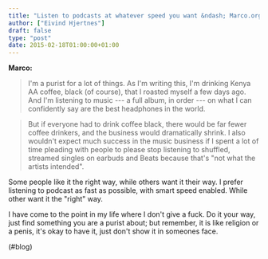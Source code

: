 ```yaml
---
title: "Listen to podcasts at whatever speed you want &ndash; Marco.org"
author: ["Eivind Hjertnes"]
draft: false
type: "post"
date: 2015-02-18T01:00:00+01:00
---
```


**Marco:**

> I'm a purist for a lot of things. As I'm writing this, I'm drinking
> Kenya AA coffee, black (of course), that I roasted myself a few days
> ago. And I'm listening to music --- a full album, in order --- on what
> I can confidently say are the best headphones in the world.

<!--quoteend-->

> But if everyone had to drink coffee black, there would be far fewer
> coffee drinkers, and the business would dramatically shrink. I also
> wouldn't expect much success in the music business if I spent a lot of
> time pleading with people to please stop listening to shuffled,
> streamed singles on earbuds and Beats because that's "not what the
> artists intended".

Some people like it the right way, while others want it their way. I
prefer listening to podcast as fast as possible, with smart speed
enabled. While other want it the "right" way.

I have come to the point in my life where I don't give a fuck. Do it
your way, just find something you are a purist about; but remember, it
is like religion or a penis, it's okay to have it, just don't show it in
someones face.

(#blog)
